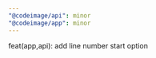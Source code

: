 ```yaml
---
"@codeimage/api": minor
"@codeimage/app": minor
---
```


feat(app,api): add line number start option

